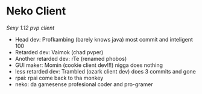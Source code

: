 # Neko Client

*Sexy 1.12 pvp client*

- Head dev: Profkambing (barely knows java) most commit and inteligent 100
- Retarded dev: Vaimok (chad pvper)
- Another retarded dev: rTe (renamed phobos)
- GUI maker: Momin (cookie client dev!!!) nigga does nothing
- less retarded dev: Trambled (ozark client dev) does 3 commits and gone
- rpai: rpai come back to tha monkey
- neko: da gamesense profesional coder and pro-gramer
